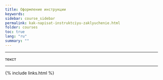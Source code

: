 ```yaml
---
title: Оформление инструкции
keywords: 
sidebar: course_sidebar
permalink: kak-napisat-instruktciyu-zaklyuchenie.html
folder: courses
toc: true
lang: "ru"
summary: ""
---
```


***

текст

***

{% include links.html %}

